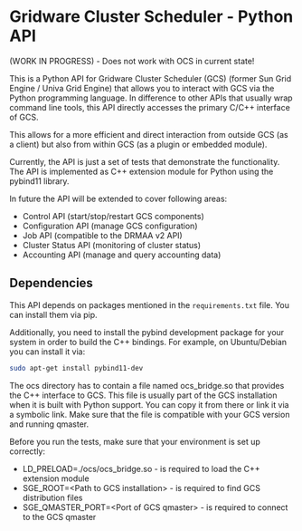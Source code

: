 # Gridware Cluster Scheduler - Python API

(WORK IN PROGRESS) - Does not work with OCS in current state!

This is a Python API for Gridware Cluster Scheduler (GCS) (former Sun Grid Engine / Univa Grid Engine) that allows you to interact with GCS via the Python programming language. In difference to other APIs that usually wrap command line tools, this API directly accesses the primary C/C++ interface of GCS.

This allows for a more efficient and direct interaction from outside GCS (as a client) but also from within GCS (as a plugin or embedded module).

Currently, the API is just a set of tests that demonstrate the functionality. The API is implemented as C++ extension module for Python using the pybind11 library.

In future the API will be extended to cover following areas:

* Control API (start/stop/restart GCS components)
* Configuration API (manage GCS configuration)
* Job API (compatible to the DRMAA v2 API)
* Cluster Status API (monitoring of cluster status)
* Accounting API (manage and query accounting data)

## Dependencies

This API depends on packages mentioned in the `requirements.txt` file. You can install them via pip.

Additionally, you need to install the pybind development package for your system in order to build the C++ bindings. For example, on Ubuntu/Debian you can install it via:

```bash
sudo apt-get install pybind11-dev
```

The ocs directory has to contain a file named ocs_bridge.so that provides the C++ interface to GCS. This file is usually part of the GCS installation when it is built with Python support. You can copy it from there or link it via a symbolic link. Make sure that the file is compatible with your GCS version and running qmaster.

Before you run the tests, make sure that your environment is set up correctly:

* LD_PRELOAD=./ocs/ocs_bridge.so - is required to load the C++ extension module
* SGE_ROOT=\<Path to GCS installation\> - is required to find GCS distribution files
* SGE_QMASTER_PORT=\<Port of GCS qmaster\> - is required to connect to the GCS qmaster
